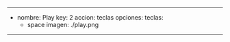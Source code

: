 ---
- nombre: Play
  key: 2
  accion: teclas
  opciones:
    teclas:
    - space
  imagen: ./play.png
---